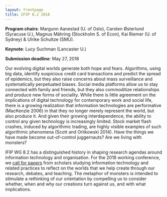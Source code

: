 ```yaml
---
layout: frontpage
title: IFIP 8.2 2018
---
```


**Program chairs**: Margunn Aanestad (U. of Oslo), Carsten Østerlund (Syracuse U.), Magnus Mähring (Stockholm S. of Econ),
Kai Riemer (U. of Sydney) & Ulrike Schultze (SMU).

**Keynote**: Lucy Suchman (Lancaster U.)

**Submission deadline**: May 27, 2018

Our evolving digital worlds generate both hope and fears. Algorithms, using big data, identify suspicious
credit card transactions and predict the spread of epidemics, but they also raise concerns about mass
surveillance and systematically perpetuated biases. Social media platforms allow us to stay connected with
family and friends, but they also commoditize relationships and produce new forms of sociality.
While there is little agreement on the implications of digital technology for contemporary work and social
life, there is a growing realization that information technologies are performative (MacKenzie 2006) in that
they no longer merely represent the world, but also produce it. And given their growing interdependence,
the ability to control any given technology is increasingly limited. Stock market flash crashes, induced by
algorithmic trading, are highly visible examples of such algorithmic phenomena (Scott and Orlikowski 2014).
Have the things we have made become out-of-control juggernauts? Are we living with monsters?

IFIP WG 8.2 has a distinguished history in shaping research agendas around information technology and organisation. For the 2018 working conference, we [call for papers](/files/CPF-170506-final.pdf) from scholars studying information technology and related practices to reflect on the worlds that we help create through our
research, debates, and teaching. The metaphor of monsters is intended to stimulate a rethinking of our orientation by compelling us to
consider whether, when and why our creations turn against us, and
with what implications. 
